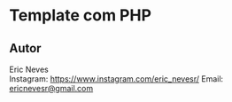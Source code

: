 Template com PHP
==========

Autor
----------
Eric Neves  
Instagram: https://www.instagram.com/eric_nevesr/
Email: ericnevesr@gmail.com
